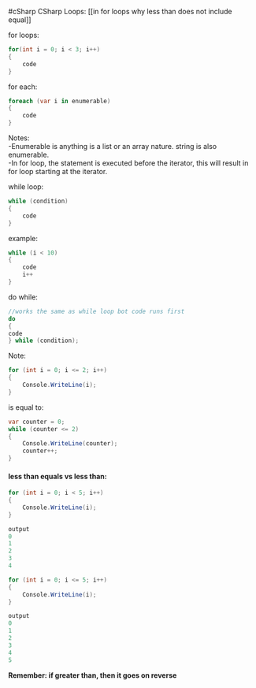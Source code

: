 #cSharp 
CSharp Loops:
	[[in for loops why less than does not include equal]]

for loops:  
```c#
for(int i = 0; i < 3; i++)  
{  
	code  
}  
```
for each: 
```c#
foreach (var i in enumerable)  
{  
	code  
}  
```
Notes:  
	-Enumerable is anything is a list or an array nature. string is also enumerable.  
	-In for loop, the statement is executed before the iterator, this will result in for loop starting at the iterator.  
  
while loop:  
```c#
while (condition)  
{  
	code  
}  
```
example:  
```c#
while (i < 10)  
{  
	code  
	i++  
}  
```
do while:  
```c#
//works the same as while loop bot code runs first  
do  
{  
code  
} while (condition);  
```
Note:  
```c#
for (int i = 0; i <= 2; i++)  
{  
	Console.WriteLine(i);  
} 
``` 
is equal to:  
``` c#
var counter = 0;  
while (counter <= 2)  
{  
	Console.WriteLine(counter);  
	counter++;  
}
```
#### less than equals vs less than:
```c#
for (int i = 0; i < 5; i++)
{
    Console.WriteLine(i);
}

output
0
1
2
3
4
```
```c#
for (int i = 0; i <= 5; i++)
{
    Console.WriteLine(i);
}

output
0
1
2
3
4
5
```
**Remember: if greater than, then it goes on reverse**